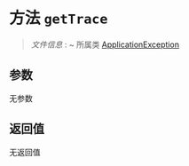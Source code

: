 # 方法 `getTrace`

> *文件信息* : ~
> 所属类 [ApplicationException](../ApplicationException.md)




## 参数


无参数


## 返回值

无返回值
